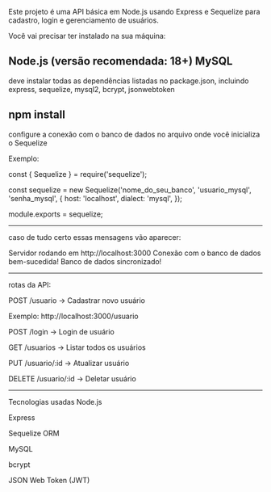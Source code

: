 Este projeto é uma API básica em Node.js usando Express e Sequelize para cadastro, login e gerenciamento de usuários.


Você vai precisar ter instalado na sua máquina:

Node.js (versão recomendada: 18+)
MySQL
-----------------------------------------------------------
deve instalar todas as dependências listadas no package.json, incluindo express, sequelize, mysql2, bcrypt, jsonwebtoken

npm install
-----------------------------------------------------------
 configure a conexão com o banco de dados no arquivo onde você inicializa o Sequelize

 Exemplo:

 const { Sequelize } = require('sequelize');

const sequelize = new Sequelize('nome_do_seu_banco', 'usuario_mysql', 'senha_mysql', {
  host: 'localhost',
  dialect: 'mysql',
});

module.exports = sequelize;


-----------------------------------------------------------
caso de tudo certo essas mensagens vão aparecer:

Servidor rodando em http://localhost:3000
Conexão com o banco de dados bem-sucedida!
Banco de dados sincronizado!

-----------------------------------------------------------
rotas da API:

POST /usuario → Cadastrar novo usuário

Exemplo: http://localhost:3000/usuario  

POST /login → Login de usuário

GET /usuarios → Listar todos os usuários

PUT /usuario/:id → Atualizar usuário

DELETE /usuario/:id → Deletar usuário

-----------------------------------------------------------
Tecnologias usadas
Node.js

Express

Sequelize ORM

MySQL

bcrypt

JSON Web Token (JWT)